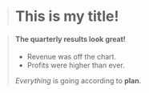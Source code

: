 > # This is my title!

> #### The quarterly results look great!
>
> - Revenue was off the chart.
> - Profits were higher than ever.
>
>  *Everything* is going according to **plan**.
